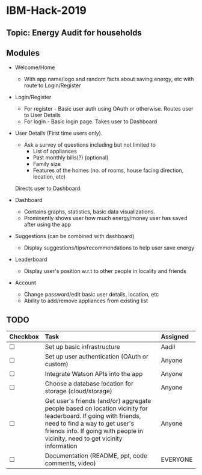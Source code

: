 # IBM-Hack-2019
## Topic: Energy Audit for households

## Modules

* Welcome/Home
  * With app name/logo and random facts about saving energy, etc with route to Login/Register

* Login/Register
  * For register - Basic user auth using OAuth or otherwise. Routes user to User Details
  * For login - Basic login page. Takes user to Dashboard

* User Details (First time users only).
  * Ask a survey of questions including but not limited to
    * List of appliances
    * Past monthly bills(?) (optional)
    * Family size
    * Features of the homes (no. of rooms, house facing direction, location, etc)

  Directs user to Dashboard.

* Dashboard
  * Contains graphs, statistics, basic data visualizations.
  * Prominently shows user how much energy/money user has saved after using the app

* Suggestions (can be combined with dashboard)
  * Display suggestions/tips/recommendations to help user save energy

* Leaderboard
  * Display user's position w.r.t to other people in locality and friends

* Account
  * Change password/edit basic user details, location, etc
  * Ability to add/remove appliances from existing list

## TODO

| Checkbox  | Task       | Assigned   |
| :---------| :--------- | :--------- |
| &#9744;   | Set up basic infrastructure | Aadil |
| &#9744;   | Set up user authentication (OAuth or custom) | Anyone |
| &#9744;   | Integrate Watson APIs into the app | Anyone |
| &#9744;   | Choose a database location for storage (cloud/storage) | Anyone |
| &#9744;   | Get user's friends (and/or) aggregate people based on location vicinity for leaderboard. If going with friends, need to find a way to get user's friends info. If going with people in vicinity, need to get vicinity information | Anyone |
| &#9744;   | Documentation (README, ppt, code comments, video) | EVERYONE |
